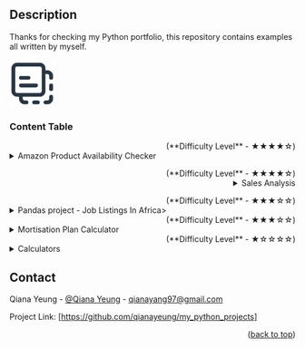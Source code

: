 <h2>Description</h2>
Thanks for checking my Python portfolio, this repository contains examples all written by myself. 
<br />

<!-- PROJECT LOGO -->
<br />
<div align="left">
     <a href="https://github.com/qianayeung/my_python_projects/tree/main">
         <img src="embedded file icon.png" alt="Logo" width="80" height="80"> 

  </a>

  <h3 align="left">Content Table</h3>

  </p>
</div>

</details>
<!DOCTYPE html> 
<html>
<body>
<!-- Amazon Product Availability Checker -->
     <div align="right">(<a>**Difficulty Level** -  ★★★★☆</a>)</div>
<details>
  <summary>Amazon Product Availability Checker</summary>
  <a href="https://github.com/qianayeung/my_python_projects/blob/main/Amazon%20Product%20Availability%20Check">Amazon Product Availability Checker</a>
  <ol>
    <ul>
     <li>The Python script is for checking the availability of a product on Amazon and sending an email notification if the product is available.</li>
     <li>It imports several libraries, including `lxml` for parsing HTML, `requests` for making HTTP requests, `schedule` for scheduling tasks, and `smtplib` for sending emails<li>
     <li>The script defines functions for checking the availability of a product (`check`) and sending an email (`sendemail`)</li>
     <li> It also defines a function (`ReadAsin`) to read the product ID and URL from Amazon and call the `check` function to check availability</li>
     <li>The script schedules the `ReadAsin` function to run every minute using the `schedule` library</li>
     <li>Inside the `ReadAsin` function, it checks the availability of a specific product on Amazon and sends an email if the product is available</li>
     <li>The email configuration, including sender email, receiver email, and password, is specified in the script</li>
     <li>It creates a MIME (Multipurpose Internet Mail Extensions) multipart message for the email, attaches a plain text body to the message, and sends the email using the SMTP protocol via Gmail's SMTP server</li>
     </details>

  </p>
</div>
<!DOCTYPE html> 
<html>
<body>
<!-- Sales Analysis --><div 
     <div align="right">(<a>**Difficulty Level** -  ★★★★☆</a>)
<details>
  <summary>Sales Analysis</summary>
     <ol>
 <ul>
     <li>International Sales Analysis</li><a href="https://github.com/qianayeung/my_python_projects/blob/Sales-Analysis/International%20Sales">International Sales Analysis</a>>International Sales Analysis</a><a target="_blank" href=https://anaconda.cloud/api/nbserve/launch_notebook?nb_url=https%3A%2F%2Fanaconda.cloud%2Fapi%2Fprojects%2F2f6ebb42-31bc-43ad-ab10-8727a375d461%2Fversions%2F05de4b1a-6b54-4642-a444-31bb07941841%2Ffiles%2FInternational%20Sales.ipynb><img src="https://static.anaconda.cloud/content/a22d04e8445b700f28937ab3231b8cded505d0395c63b7a269696722196d5415"/></a>
      <li>This programme gives an insight of International Sales performance, as to the top performing & least performing products ordered by styles and SKUs, the most repeated customers by their names and the most popular size(s) among customer orders</li>
</details>
        
  </p>
</div>
<!DOCTYPE html> 
<html>
<body>
<!-- Data Science Job Salary -->
     <div align="right">(<a>**Difficulty Level** -  ★★★☆☆</a>)</div>
<details>
<summary>Pandas project - Job Listings In Africa></summary>
     <ol>
 <ul>
   <li>Pandas Project - Job Listings In Africa</li>
<a target="_blank" href="https://anaconda.cloud/api/nbserve/launch_notebook?nb_url=https%3A%2F%2Fanaconda.cloud%2Fapi%2Fprojects%2F865499d1-6c23-4a91-ab73-2a306a933de1%2Fversions%2Fba75769f-4eb2-4548-8187-d7f17ae75fc1%2Ffiles%2Fpandas.ipynb"><img src="https://static.anaconda.cloud/content/a22d04e8445b700f28937ab3231b8cded505d0395c63b7a269696722196d5415"/></a>
</li>
   <li>Pandas Project - University of Regina</li>
<a target="_blank" href=https://anaconda.cloud/api/nbserve/launch_notebook?nb_url=https%3A%2F%2Fanaconda.cloud%2Fapi%2Fprojects%2Faf35732d-735d-4ecf-8fb9-b1d125038a23%2Fversions%2Fbcd6b4c8-e3e0-4965-9457-ded423dc958b%2Ffiles%2Fsalary.ipynb><img src="https://static.anaconda.cloud/content/a22d04e8445b700f28937ab3231b8cded505d0395c63b7a269696722196d5415"/></a></li>

<p align="right">(<a href="#readme-top">back to top</a>)</p>

  </details>
<!DOCTYPE html> 
<html>
<body>
<!-- Amortisation Plan Calculator -->
     <div align="right">(<a>**Difficulty Level** -  ★★★☆☆</a>)</div>
<details>
 <summary>Mortisation Plan Calculator</summary><li><a href="https://github.com/qianayeung/my_python_projects/blob/main/Mortisation%20Plan">Mortisation Plan Calculator</a></li>
 <ol>
 <ul>
    <li>Programme that calculates your monthly installments using the data 'Principal borrowed amount', 'Rate of interest per annum', 'Years to repay the loan'</li> 
    <li>Added def get_input(prompt, expected_type) to confirm type checking and validation</li>
    <li>Added while if function to allow the validation processing and improve user experience</li> 
    <li>Used input() to gater user inputs</li>
    <li>Used try: to calculate the EMI(equated_monthly_installments)</li>


 </details>
<!DOCTYPE html> 
<html>
<body>
<!-- Calculators -->
     <div align="right">(<a>**Difficulty Level** -  ★☆☆☆☆</a>)</div>
<details>
  <summary>Calculators</summary>
     <ol>
 <ul>
     <li><a 
href="https://github.com/qianayeung/my_python_projects/blob/main/calculator%201">Calculator 1</a></li>
     <li><a href="https://github.com/qianayeung/my_python_projects/blob/main/calculator%202">Calculator 2</a>
     <li><a href="https://github.com/qianayeung/my_python_projects/blob/main/calculator_while_loop_recursion">Calculator 3</a></li>



<p align="right">(<a href="#readme-top">back to top</a>)</p>


</details>
<!DOCTYPE html> 
<html>
<body>
<!-- CONTACT -->

## Contact

Qiana Yeung - [@Qiana Yeung]([https://twitter.com/your_username](https://twitter.com/QianaY15132)) - qianayang97@gmail.com

Project Link: [https://github.com/qianayeung/my_python_projects]

<p align="right">(<a href="#readme-top">back to top</a>)</p>


<!--- **Difficulty Level** -  ★☆☆☆☆ -->
<!--- **Difficulty Level** -  ★★☆☆☆ -->
<!--- **Difficulty Level** -  ★★★☆☆ -->
<!--- **Difficulty Level** -  ★★★★☆ -->
<!--- **Difficulty Level** -  ★★★★★ -->

